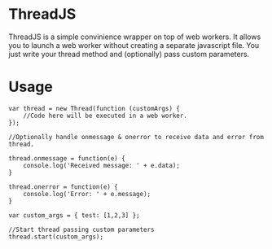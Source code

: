 ThreadJS
========

ThreadJS is a simple convinience wrapper on top of web workers. It allows you to launch a web worker without
creating a separate javascript file. You just write your thread method and (optionally) pass custom parameters.

Usage
=====

	var thread = new Thread(function (customArgs) {
		//Code here will be executed in a web worker.
	});

	//Optionally handle onmessage & onerror to receive data and error from thread.

	thread.onmessage = function(e) {
		console.log('Received message: ' + e.data);
	}

	thread.onerror = function(e) {
		console.log('Error: ' + e.message);
	}

	var custom_args = { test: [1,2,3] };

	//Start thread passing custom parameters
	thread.start(custom_args);
